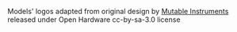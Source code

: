 Models' logos adapted from original design by [Mutable Instruments](https://mutable-instruments.net/) released under Open Hardware cc-by-sa-3.0 license

